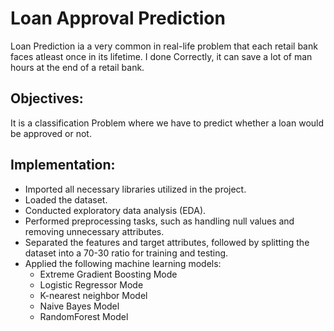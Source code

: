 #  Loan Approval Prediction
                                                                                  
Loan Prediction ia a very common in real-life problem that each retail bank faces atleast once in its lifetime. I done Correctly, it can save a lot of man hours at the end of a retail bank.
## Objectives:
It is a classification Problem where we have to predict whether a loan would be approved or not.

## Implementation:

- Imported all necessary libraries utilized in the project.
- Loaded the dataset.
- Conducted exploratory data analysis (EDA).
- Performed preprocessing tasks, such as handling null values and removing unnecessary attributes.
- Separated the features and target attributes, followed by splitting the dataset into a 70-30 ratio for training and testing.
- Applied the following machine learning models:
  - Extreme Gradient Boosting Mode
  - Logistic Regressor Mode
  - K-nearest neighbor Model
  - Naive Bayes Model
  - RandomForest Model

